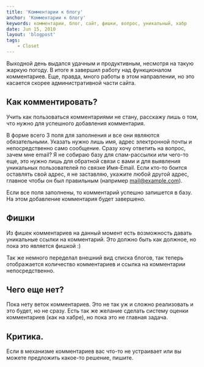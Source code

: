 ```yaml
---
title: 'Комментарии к блогу'
anchor: 'Комментарии к блогу'
keywords: комментарии, блог, сайт, фишки, вопрос, уникальный, хабр
date: Jun 15, 2010
layout: 'blogpost'
tags:
    - Closet
---
```


Выходной день выдался удачным и продуктивным, несмотря на такую жаркую погоду. В итоге я завершил работу над функционалом комментариев. Еще, правда, много работы в этом направлении, но это касается скорее административной части сайта.

<!-- cut -->

## Как комментировать?

Учить как пользоваться комментариями не стану, расскажу лишь о том, что нужно для успешного добавления комментария.

В форме всего 3 поля для заполнения и все они являются обязательными. Указать нужно лишь имя, адрес электронной почты и непосредственно само сообщение. Сразу хочу ответить на вопрос, зачем мне email? Я не собираю базу для спам-рассылки или чего-то еще, это нужно лишь для обратной связи с вами и для выявления уникальных пользователей по связке Имя-Email. Если кто-то боится оставлять свой адрес, я не заставляю, укажите любой другой адрес, главное чтобы он был правильным (например mail@example.com).

Если все поля заполнены, то комментарий успешно запишется в базу. На этом добавление комментария будет завершено.

## Фишки

Из фишек комментариев на данный момент есть возможность давать уникальные ссылки на комментарий. Это должно быть как должное, но пока это является фишкой :)

Так же немного переделал внешний вид списка блогов, так теперь отображается количество комментариев и ссылка на комментарии непосредственно.

## Чего еще нет?

Пока нету веток комментариев. Это не так уж и сложно реализовать и это будет, но не сразу. Есть так же желание сделать систему оценки комментариев (как на хабре), но пока это не главная задача.

## Критика.

Если в механизме комментариев вас что-то не устраивает или вы можете предложить какое-то решение, пишите.
